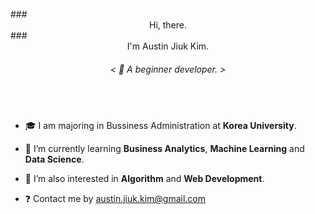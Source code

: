 
<!--
**Austin-Jiuk-Kim/Austin-Jiuk-Kim** is a ✨ _special_ ✨ repository because its `README.md` (this file) appears on your GitHub profile.

Here are some ideas to get you started:

- 🔭 I’m currently working on ...
- 🌱 I’m currently learning ...
- 👯 I’m looking to collaborate on ...
- 🤔 I’m looking for help with ...
- 💬 Ask me about ...
- 📫 How to reach me: ...
- 😄 Pronouns: ...
- ⚡ Fun fact: ...
-->

<br/>
### <div align="center">Hi, there.</div>
### <div align="center">I'm Austin Jiuk Kim.</div>  
  

###### <div align="center">< 🍄 A beginner developer. ></div>  
  
<br/>

###    
  

- 🎓 I am majoring in Bussiness Administration at **Korea University**.  
  

- 🌱 I’m currently learning **Business Analytics**, **Machine Learning** and **Data Science**.  
  

- 🌱 I’m also interested in **Algorithm** and **Web Development**.  
  

- ❓ Contact me by austin.jiuk.kim@gmail.com  
  

